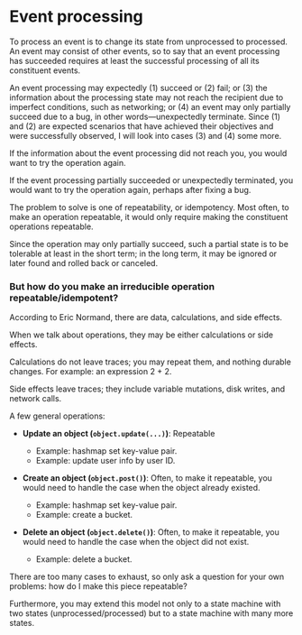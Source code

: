# Event processing

To process an event is to change its state from unprocessed to processed. An event may consist of other events, so to say that an event processing has succeeded requires at least the successful processing of all its constituent events.

An event processing may expectedly (1) succeed or (2) fail; or (3) the information about the processing state may not reach the recipient due to imperfect conditions, such as networking; or (4) an event may only partially succeed due to a bug, in other words—unexpectedly terminate. Since (1) and (2) are expected scenarios that have achieved their objectives and were successfully observed, I will look into cases (3) and (4) some more.

If the information about the event processing did not reach you, you would want to try the operation again.

If the event processing partially succeeded or unexpectedly terminated, you would want to try the operation again, perhaps after fixing a bug.

The problem to solve is one of repeatability, or idempotency. Most often, to make an operation repeatable, it would only require making the constituent operations repeatable.

Since the operation may only partially succeed, such a partial state is to be tolerable at least in the short term; in the long term, it may be ignored or later found and rolled back or canceled.

### But how do you make an irreducible operation repeatable/idempotent?

According to Eric Normand, there are data, calculations, and side effects.

When we talk about operations, they may be either calculations or side effects.

Calculations do not leave traces; you may repeat them, and nothing durable changes. For example: an expression 2 + 2.

Side effects leave traces; they include variable mutations, disk writes, and network calls.

A few general operations:

- **Update an object (`object.update(...)`)**: Repeatable  
  - Example: hashmap set key-value pair.
  - Example: update user info by user ID.

- **Create an object (`object.post()`)**: Often, to make it repeatable, you would need to handle the case when the object already existed.  
  - Example: hashmap set key-value pair.
  - Example: create a bucket.
  
- **Delete an object (`object.delete()`)**: Often, to make it repeatable, you would need to handle the case when the object did not exist.  
  - Example: delete a bucket.

There are too many cases to exhaust, so only ask a question for your own problems: how do I make this piece repeatable?

Furthermore, you may extend this model not only to a state machine with two states (unprocessed/processed) but to a state machine with many more states.